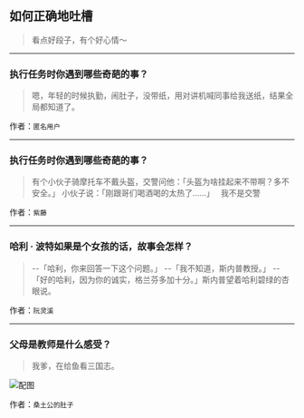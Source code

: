 ## 如何正确地吐槽

> 看点好段子，有个好心情～


 
---

### 执行任务时你遇到哪些奇葩的事？

> 嗯，年轻的时候执勤，闹肚子，没带纸，用对讲机喊同事给我送纸，结果全局都知道了。


作者：`匿名用户`

---

### 执行任务时你遇到哪些奇葩的事？

> 有个小伙子骑摩托车不戴头盔，交警问他：「头盔为啥挂起来不带啊？多不安全。」
> 小伙子说：「刚跟哥们喝酒喝的太热了……」
>  
> 我不是交警


作者：`紫藤`

---

### 哈利 · 波特如果是个女孩的话，故事会怎样？

> --「哈利，你来回答一下这个问题。」
> --「我不知道，斯内普教授。」
> --「好的哈利，因为你的诚实，格兰芬多加十分。」斯内普望着哈利碧绿的杏眼说。


作者：`阮灵溪`

---

### 父母是教师是什么感受？

> 我爹，在给鱼看三国志。



![配图](http://pic1.zhimg.com/70/f2ad9e93d424b32ee9f7543b546e7ed4_b.jpg)


作者：`桑土公的肚子`